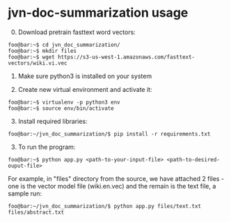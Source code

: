 # jvn-doc-summarization usage

0. Download pretrain fasttext word vectors:
```console
foo@bar:~$ cd jvn_doc_summarization/ 
foo@bar:~$ mkdir files 
foo@bar:~$ wget https://s3-us-west-1.amazonaws.com/fasttext-vectors/wiki.vi.vec
```

1. Make sure python3 is installed on your system

2. Create new virtual environment and activate it:

```console
foo@bar:~$ virtualenv -p python3 env
foo@bar:~$ source env/bin/activate
```

3. Install required libraries:

```console
foo@bar:~/jvn_doc_summarization/$ pip install -r requirements.txt
```

3. To run the program:

```console
foo@bar:~$ python app.py <path-to-your-input-file> <path-to-desired-ouput-file>
```

For example, in "files" directory from the source, we have attached 2 files - one is the vector model file (wiki.en.vec) and the remain is the text file, a sample run:

```console
foo@bar:~/jvn_doc_summarization/$ python app.py files/text.txt files/abstract.txt
```
